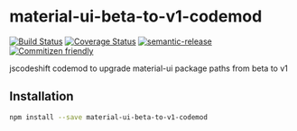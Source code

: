 # material-ui-beta-to-v1-codemod

[![Build Status](https://travis-ci.org/jcoreio/material-ui-beta-to-v1-codemod.svg?branch=master)](https://travis-ci.org/jcoreio/material-ui-beta-to-v1-codemod)
[![Coverage Status](https://codecov.io/gh/jcoreio/material-ui-beta-to-v1-codemod/branch/master/graph/badge.svg)](https://codecov.io/gh/jcoreio/material-ui-beta-to-v1-codemod)
[![semantic-release](https://img.shields.io/badge/%20%20%F0%9F%93%A6%F0%9F%9A%80-semantic--release-e10079.svg)](https://github.com/semantic-release/semantic-release)
[![Commitizen friendly](https://img.shields.io/badge/commitizen-friendly-brightgreen.svg)](http://commitizen.github.io/cz-cli/)

jscodeshift codemod to upgrade material-ui package paths from beta to v1

## Installation

```sh
npm install --save material-ui-beta-to-v1-codemod
```
